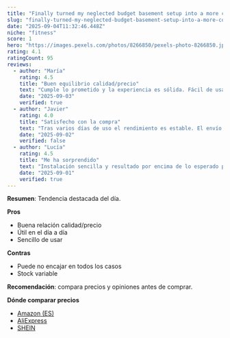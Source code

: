 ```yaml
---
title: "Finally turned my neglected budget basement setup into a more comfortable gym space"
slug: "finally-turned-my-neglected-budget-basement-setup-into-a-more-comfortable-gym-sp"
date: "2025-09-04T11:32:46.448Z"
niche: "fitness"
score: 1
hero: "https://images.pexels.com/photos/8266850/pexels-photo-8266850.jpeg?auto=compress&cs=tinysrgb&fit=crop&h=627&w=1200&auto=compress&cs=tinysrgb&w=1024&h=576&fit=crop"
rating: 4.1
ratingCount: 95
reviews:
  - author: "María"
    rating: 4.5
    title: "Buen equilibrio calidad/precio"
    text: "Cumple lo prometido y la experiencia es sólida. Fácil de usar y con detalles bien resueltos."
    date: "2025-09-03"
    verified: true
  - author: "Javier"
    rating: 4.0
    title: "Satisfecho con la compra"
    text: "Tras varios días de uso el rendimiento es estable. El envío llegó en buen estado."
    date: "2025-09-02"
    verified: false
  - author: "Lucía"
    rating: 4.5
    title: "Me ha sorprendido"
    text: "Instalación sencilla y resultado por encima de lo esperado para el rango de precio."
    date: "2025-09-01"
    verified: true
---
```


**Resumen**: Tendencia destacada del día.

**Pros**
- Buena relación calidad/precio
- Útil en el día a día
- Sencillo de usar

**Contras**
- Puede no encajar en todos los casos
- Stock variable

**Recomendación**: compara precios y opiniones antes de comprar.

**Dónde comparar precios**
- [Amazon (ES)](https://www.amazon.es/s?k=Finally+turned+my+neglected+budget+basement+setup+into+a+more+comfortable+gym+space&language=es_ES&tag=teknovashop25-21)
- [AliExpress](https://es.aliexpress.com/wholesale?SearchText=Finally+turned+my+neglected+budget+basement+setup+into+a+more+comfortable+gym+space)
- [SHEIN](https://es.shein.com/pdsearch?keyword=Finally+turned+my+neglected+budget+basement+setup+into+a+more+comfortable+gym+space)
